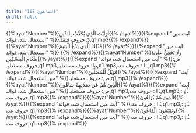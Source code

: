 ```yaml
---
title: "107 الماعون"
draft: false
---
```

 {{%ayat"Number"%}}أَرَأَيْتَ الَّذِي يُكَذِّبُ بِالدِّينِ{{% /ayat%}}{{%expand "آیت میں استعمال شدہ فوائد" %}}دّ: حروف قلقلہ,q1.mp3{{% /expand%}}{{%ayat"Number"%}}فَذَٰلِكَ الَّذِي يَدُعُّ الْيَتِيمَ{{% /ayat%}}{{%expand "آیت میں استعمال شدہ فوائد" %}} {{% /expand%}}{{%ayat"Number"%}}وَلَا يَحُضُّ عَلَىٰ طَعَامِ الْمِسْكِينِ{{% /ayat%}}{{%expand "آیت میں استعمال شدہ فوائد" %}}ض: حروف مستعلیہ,q1.mp3,ط: حروف مستعلیہ,q1.mp3,ـَ ا :  حروف مدہ,q1.mp3{{% /expand%}}{{%ayat"Number"%}}فَوَيْلٌ لِّلْمُصَلِّينَ{{% /ayat%}}{{%expand "آیت میں استعمال شدہ فوائد" %}}ص: حروف مستعلیہ,q1.mp3{{% /expand%}}{{%ayat"Number"%}}الَّذِينَ هُمْ عَن صَلَاتِهِمْ سَاهُونَ{{% /ayat%}}{{%expand "آیت میں استعمال شدہ فوائد" %}}ص: حروف مستعلیہ,q1.mp3,ـَ ا :  حروف مدہ,q1.mp3,ـُ و٘ :  حروف مدہ,q1.mp3{{% /expand%}}{{%ayat"Number"%}}الَّذِينَ هُمْ يُرَاءُونَ{{% /ayat%}}{{%expand "آیت میں استعمال شدہ فوائد" %}}ـَ ا :  حروف مدہ,q1.mp3,ـُ و٘ :  حروف مدہ,q1.mp3{{% /expand%}}{{%ayat"Number"%}}وَيَمْنَعُونَ الْمَاعُونَ{{% /ayat%}}{{%expand "آیت میں استعمال شدہ فوائد" %}}ـَ ا :  حروف مدہ,q1.mp3,ـُ و٘ :  حروف مدہ,q1.mp3{{% /expand%}}